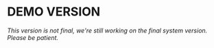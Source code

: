 # DEMO VERSION
_This version is not final, we're still working on the final system version. Please be patient._
